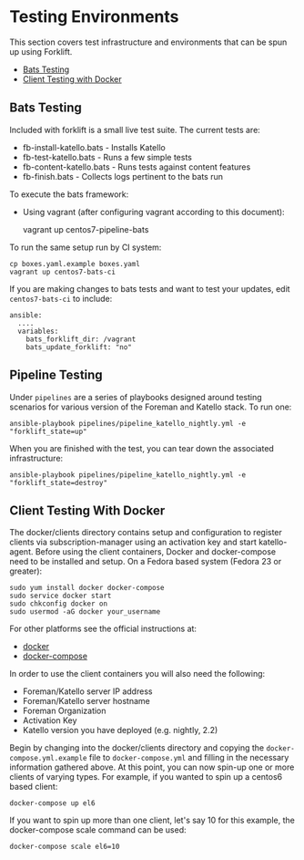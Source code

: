 # Testing Environments

This section covers test infrastructure and environments that can be spun up using Forklift.

 * [Bats Testing](#bats-testing)
 * [Client Testing with Docker](#client-testing-with-docker)

## Bats Testing

Included with forklift is a small live test suite.  The current tests are:

  * fb-install-katello.bats - Installs Katello
  * fb-test-katello.bats - Runs a few simple tests
  * fb-content-katello.bats - Runs tests against content features
  * fb-finish.bats - Collects logs pertinent to the bats run

To execute the bats framework:

 * Using vagrant (after configuring vagrant according to this document):

    vagrant up centos7-pipeline-bats

To run the same setup run by CI system:

    cp boxes.yaml.example boxes.yaml
    vagrant up centos7-bats-ci

If you are making changes to bats tests and want to test your updates, edit `centos7-bats-ci` to include:

    ansible:
      ....
      variables:
        bats_forklift_dir: /vagrant
        bats_update_forklift: "no" 

## Pipeline Testing

Under `pipelines` are a series of playbooks designed around testing scenarios for various version of the Foreman and Katello stack. To run one:

    ansible-playbook pipelines/pipeline_katello_nightly.yml -e "forklift_state=up"

When you are finished with the test, you can tear down the associated infrastructure:

    ansible-playbook pipelines/pipeline_katello_nightly.yml -e "forklift_state=destroy"

## Client Testing With Docker

The docker/clients directory contains setup and configuration to register clients via subscription-manager using an activation key and start katello-agent. Before using the client containers, Docker and docker-compose need to be installed and setup. On a Fedora based system (Fedora 23 or greater):

```
sudo yum install docker docker-compose
sudo service docker start
sudo chkconfig docker on
sudo usermod -aG docker your_username
```

For other platforms see the official instructions at:

 * [docker](https://docs.docker.com/installation/)
 * [docker-compose](https://docs.docker.com/compose/install/)

In order to use the client containers you will also need the following:

 * Foreman/Katello server IP address
 * Foreman/Katello server hostname
 * Foreman Organization
 * Activation Key
 * Katello version you have deployed (e.g. nightly, 2.2)

Begin by changing into the docker/clients directory and copying the `docker-compose.yml.example` file to `docker-compose.yml` and filling in the necessary information gathered above. At this point, you can now spin-up one or more clients of varying types. For example, if you wanted to spin up a centos6 based client:

```
docker-compose up el6
```

If you want to spin up more than one client, let's say 10 for this example, the docker-compose scale command can be used:

```
docker-compose scale el6=10
```
